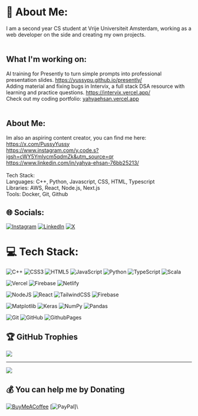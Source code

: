 # 💫 About Me:
I am a second year CS student at Vrije Universiteit Amsterdam, working as a web developer on the side and creating my own projects.<br><br>
## What I'm working on:
AI training for Presently to turn simple prompts into professional presentation slides. https://yussypu.github.io/presently/ <br>Adding material and fixing bugs in Intervix, a full stack DSA resource with learning and practice questions. https://intervix.vercel.app/ <br>Check out my coding portfolio: [yahyaehsan.vercel.app](https://yahyaehsan.vercel.app/)<br><br>
## About Me:
Im also an aspiring content creator, you can find me here:<br>https://x.com/PussyYussy<br>https://www.instagram.com/y.code.s?igsh=cWY5YmIycm5qdmZk&utm_source=qr<br>https://www.linkedin.com/in/yahya-ehsan-76bb25213/<br><br>Tech Stack:<br>Languages: C++, Python, Javascript, CSS, HTML, Typescript<br>Libraries: AWS, React, Node.js, Next.js<br>Tools: Docker, Git, Github<br>


## 🌐 Socials:
[![Instagram](https://img.shields.io/badge/Instagram-%23E4405F.svg?logo=Instagram&logoColor=white)](https://instagram.com/y.code.s) [![LinkedIn](https://img.shields.io/badge/LinkedIn-%230077B5.svg?logo=linkedin&logoColor=white)](https://linkedin.com/in/yahya-ehsan-76bb25213/) [![X](https://img.shields.io/badge/X-black.svg?logo=X&logoColor=white)](https://x.com/@PussyYussy) 

# 💻 Tech Stack:
![C++](https://img.shields.io/badge/c++-%2300599C.svg?style=for-the-badge&logo=c%2B%2B&logoColor=white) ![CSS3](https://img.shields.io/badge/css3-%231572B6.svg?style=for-the-badge&logo=css3&logoColor=white) ![HTML5](https://img.shields.io/badge/html5-%23E34F26.svg?style=for-the-badge&logo=html5&logoColor=white) ![JavaScript](https://img.shields.io/badge/javascript-%23323330.svg?style=for-the-badge&logo=javascript&logoColor=%23F7DF1E) ![Python](https://img.shields.io/badge/python-3670A0?style=for-the-badge&logo=python&logoColor=ffdd54) ![TypeScript](https://img.shields.io/badge/typescript-%23007ACC.svg?style=for-the-badge&logo=typescript&logoColor=white) ![Scala](https://img.shields.io/badge/scala-%23DC322F.svg?style=for-the-badge&logo=scala&logoColor=white) 

![Vercel](https://img.shields.io/badge/vercel-%23000000.svg?style=for-the-badge&logo=vercel&logoColor=white) ![Firebase](https://img.shields.io/badge/firebase-%23039BE5.svg?style=for-the-badge&logo=firebase) ![Netlify](https://img.shields.io/badge/netlify-%23000000.svg?style=for-the-badge&logo=netlify&logoColor=#00C7B7)  

![NodeJS](https://img.shields.io/badge/node.js-6DA55F?style=for-the-badge&logo=node.js&logoColor=white) ![React](https://img.shields.io/badge/react-%2320232a.svg?style=for-the-badge&logo=react&logoColor=%2361DAFB) ![TailwindCSS](https://img.shields.io/badge/tailwindcss-%2338B2AC.svg?style=for-the-badge&logo=tailwind-css&logoColor=white) ![Firebase](https://img.shields.io/badge/firebase-a08021?style=for-the-badge&logo=firebase&logoColor=ffcd34) 

![Matplotlib](https://img.shields.io/badge/Matplotlib-%23ffffff.svg?style=for-the-badge&logo=Matplotlib&logoColor=black) ![Keras](https://img.shields.io/badge/Keras-%23D00000.svg?style=for-the-badge&logo=Keras&logoColor=white) ![NumPy](https://img.shields.io/badge/numpy-%23013243.svg?style=for-the-badge&logo=numpy&logoColor=white) ![Pandas](https://img.shields.io/badge/pandas-%23150458.svg?style=for-the-badge&logo=pandas&logoColor=white) 

![Git](https://img.shields.io/badge/git-%23F05033.svg?style=for-the-badge&logo=git&logoColor=white) ![GitHub](https://img.shields.io/badge/github-%23121011.svg?style=for-the-badge&logo=github&logoColor=white) ![GithubPages](https://img.shields.io/badge/github%20pages-121013?style=for-the-badge&logo=github&logoColor=white) 

## 🏆 GitHub Trophies
![](https://github-profile-trophy.vercel.app/?username=yussypu&theme=radical&no-frame=false&no-bg=false&margin-w=4)

---
[![](https://visitcount.itsvg.in/api?id=yussypu&icon=0&color=0)](https://visitcount.itsvg.in)

  ## 💰 You can help me by Donating
  [![BuyMeACoffee](https://img.shields.io/badge/Buy%20Me%20a%20Coffee-ffdd00?style=for-the-badge&logo=buy-me-a-coffee&logoColor=black)](https://buymeacoffee.com/https://buymeacoffee.com/yahyaehsan) [![PayPal](https://img.shields.io/badge/PayPal-00457C?style=for-the-badge&logo=paypal&logoColor=white)]\

  
<!-- Proudly created with GPRM ( https://gprm.itsvg.in ) -->

<!--
**yussypu/yussypu** is a ✨ _special_ ✨ repository because its `README.md` (this file) appears on your GitHub profile.

Here are some ideas to get you started:

- 🔭 I’m currently working on ...
- 🌱 I’m currently learning ...
- 👯 I’m looking to collaborate on ...
- 🤔 I’m looking for help with ...
- 💬 Ask me about ...
- 📫 How to reach me: ...
- 😄 Pronouns: ...
- ⚡ Fun fact: ...
-->
